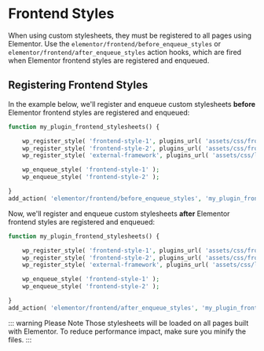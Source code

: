# Frontend Styles

When using custom stylesheets, they must be registered to all pages using Elementor. Use the `elementor/frontend/before_enqueue_styles` or `elementor/frontend/after_enqueue_styles` action hooks, which are fired when Elementor frontend styles are registered and enqueued.

## Registering Frontend Styles

In the example below, we'll register and enqueue custom stylesheets **before** Elementor frontend styles are registered and enqueued:

```php {11}
function my_plugin_frontend_stylesheets() {

	wp_register_style( 'frontend-style-1', plugins_url( 'assets/css/frontend-style-1.css', __FILE__ ) );
	wp_register_style( 'frontend-style-2', plugins_url( 'assets/css/frontend-style-2.css', __FILE__ ), [ 'external-framework' ] );
	wp_register_style( 'external-framework', plugins_url( 'assets/css/libs/external-framework.css', __FILE__ ) );

	wp_enqueue_style( 'frontend-style-1' );
	wp_enqueue_style( 'frontend-style-2' );

}
add_action( 'elementor/frontend/before_enqueue_styles', 'my_plugin_frontend_stylesheets' );
```

Now, we'll register and enqueue custom stylesheets **after** Elementor frontend styles are registered and enqueued:

```php {11}
function my_plugin_frontend_stylesheets() {

	wp_register_style( 'frontend-style-1', plugins_url( 'assets/css/frontend-style-1.css', __FILE__ ) );
	wp_register_style( 'frontend-style-2', plugins_url( 'assets/css/frontend-style-2.css', __FILE__ ), [ 'external-framework' ] );
	wp_register_style( 'external-framework', plugins_url( 'assets/css/libs/external-framework.css', __FILE__ ) );

	wp_enqueue_style( 'frontend-style-1' );
	wp_enqueue_style( 'frontend-style-2' );

}
add_action( 'elementor/frontend/after_enqueue_styles', 'my_plugin_frontend_stylesheets' );
```

::: warning Please Note
Those stylesheets will be loaded on all pages built with Elementor. To reduce performance impact, make sure you minify the files.
:::
